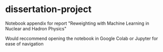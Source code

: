# dissertation-project
Notebook appendix for report "Reweighting with Machine Learning in Nuclear and Hadron Physics"

Would reccommend opening the notebook in Google Colab or Jupyter for ease of navigation
